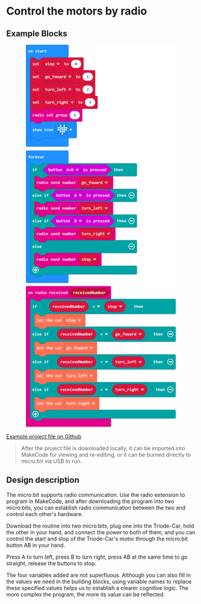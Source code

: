 # Control the motors by radio

## Example Blocks

<div align=center>
<img src="../assets/Triode-Car_radio_control_1.png" width="400"/>
</div>

[Example project file on Github](https://github.com/Wind-stormger/Makecode/blob/master/microbit-Triode-Car_radio_control_1.hex)

> After the project file is downloaded locally, it can be imported into MakeCode for viewing and re-editing, or it can be burned directly to micro:bit via USB to run.

## Design description 

The micro:bit supports radio communication. Use the radio extension to program in MakeCode, and after downloading the program into two micro:bits, you can establish radio communication between the two and control each other's hardware. 

Download the routine into two micro:bits, plug one into the Triode-Car, hold the other in your hand, and connect the power to both of them, and you can control the start and stop of the Triode-Car's motor through the micro:bit button AB in your hand. 

Press A to turn left, press B to turn right, press AB at the same time to go straight, release the buttons to stop. 

The four variables added are not superfluous. Although you can also fill in the values we need in the building blocks, using variable names to replace these specified values helps us to establish a clearer cognitive logic. The more complex the program, the more its value can be reflected. 